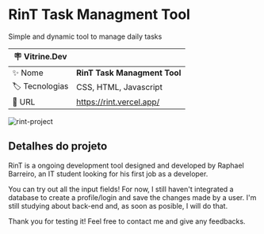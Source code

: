 # RinT Task Managment Tool

Simple and dynamic tool to manage daily tasks

| :placard: Vitrine.Dev |     |
| -------------  | --- |
| :sparkles: Nome        | **RinT Task Managment Tool**
| :label: Tecnologias | CSS, HTML, Javascript
| :rocket: URL         | https://rint.vercel.app/

<!-- Inserir imagem com a #vitrinedev ao final do link -->
![rint-project](https://user-images.githubusercontent.com/126487945/233506628-d75498ba-4db4-44e7-95c1-82542fecfc5f.png#vitrinedev)

## Detalhes do projeto

RinT is a ongoing development tool designed and developed by Raphael Barreiro, an IT student looking for his first job as a developer.

You can try out all the input fields! For now, I still haven't integrated a database to create a profile/login and save the changes made by a user. I'm still studying about back-end and, as soon as posible, I will do that.

Thank you for testing it! Feel free to contact me and give any feedbacks.

